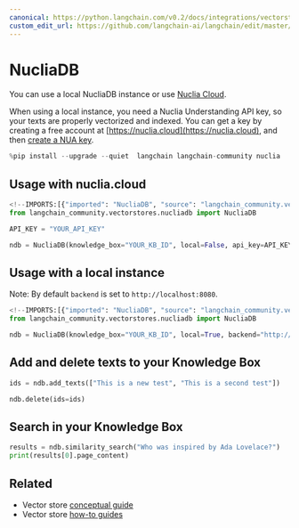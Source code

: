 ```yaml
---
canonical: https://python.langchain.com/v0.2/docs/integrations/vectorstores/nucliadb/
custom_edit_url: https://github.com/langchain-ai/langchain/edit/master/docs/docs/integrations/vectorstores/nucliadb.ipynb
---
```


# NucliaDB

You can use a local NucliaDB instance or use [Nuclia Cloud](https://nuclia.cloud).

When using a local instance, you need a Nuclia Understanding API key, so your texts are properly vectorized and indexed. You can get a key by creating a free account at [https://nuclia.cloud](https://nuclia.cloud), and then [create a NUA key](https://docs.nuclia.dev/docs/docs/using/understanding/intro).

```python
%pip install --upgrade --quiet  langchain langchain-community nuclia
```

## Usage with nuclia.cloud

```python
<!--IMPORTS:[{"imported": "NucliaDB", "source": "langchain_community.vectorstores.nucliadb", "docs": "https://api.python.langchain.com/en/latest/vectorstores/langchain_community.vectorstores.nucliadb.NucliaDB.html", "title": "NucliaDB"}]-->
from langchain_community.vectorstores.nucliadb import NucliaDB

API_KEY = "YOUR_API_KEY"

ndb = NucliaDB(knowledge_box="YOUR_KB_ID", local=False, api_key=API_KEY)
```

## Usage with a local instance

Note: By default `backend` is set to `http://localhost:8080`.

```python
<!--IMPORTS:[{"imported": "NucliaDB", "source": "langchain_community.vectorstores.nucliadb", "docs": "https://api.python.langchain.com/en/latest/vectorstores/langchain_community.vectorstores.nucliadb.NucliaDB.html", "title": "NucliaDB"}]-->
from langchain_community.vectorstores.nucliadb import NucliaDB

ndb = NucliaDB(knowledge_box="YOUR_KB_ID", local=True, backend="http://my-local-server")
```

## Add and delete texts to your Knowledge Box

```python
ids = ndb.add_texts(["This is a new test", "This is a second test"])
```

```python
ndb.delete(ids=ids)
```

## Search in your Knowledge Box

```python
results = ndb.similarity_search("Who was inspired by Ada Lovelace?")
print(results[0].page_content)
```

## Related

- Vector store [conceptual guide](/docs/concepts/#vector-stores)
- Vector store [how-to guides](/docs/how_to/#vector-stores)